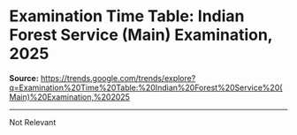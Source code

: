 # Examination Time Table: Indian Forest Service (Main) Examination, 2025

**Source:** https://trends.google.com/trends/explore?q=Examination%20Time%20Table:%20Indian%20Forest%20Service%20(Main)%20Examination,%202025

---

Not Relevant
